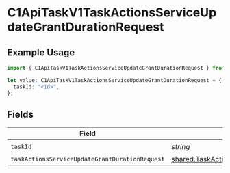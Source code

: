 # C1ApiTaskV1TaskActionsServiceUpdateGrantDurationRequest

## Example Usage

```typescript
import { C1ApiTaskV1TaskActionsServiceUpdateGrantDurationRequest } from "conductorone-sdk-typescript/sdk/models/operations";

let value: C1ApiTaskV1TaskActionsServiceUpdateGrantDurationRequest = {
  taskId: "<id>",
};
```

## Fields

| Field                                                                                                                             | Type                                                                                                                              | Required                                                                                                                          | Description                                                                                                                       |
| --------------------------------------------------------------------------------------------------------------------------------- | --------------------------------------------------------------------------------------------------------------------------------- | --------------------------------------------------------------------------------------------------------------------------------- | --------------------------------------------------------------------------------------------------------------------------------- |
| `taskId`                                                                                                                          | *string*                                                                                                                          | :heavy_check_mark:                                                                                                                | N/A                                                                                                                               |
| `taskActionsServiceUpdateGrantDurationRequest`                                                                                    | [shared.TaskActionsServiceUpdateGrantDurationRequest](../../../sdk/models/shared/taskactionsserviceupdategrantdurationrequest.md) | :heavy_minus_sign:                                                                                                                | N/A                                                                                                                               |